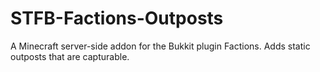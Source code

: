 STFB-Factions-Outposts
======================

A Minecraft server-side addon for the Bukkit plugin Factions. Adds static outposts that are capturable.